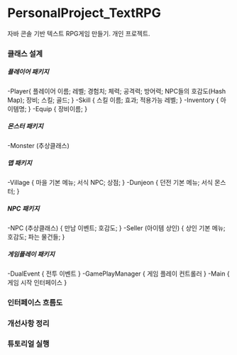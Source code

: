 # PersonalProject_TextRPG
자바 콘솔 기반 텍스트 RPG게임 만들기. 개인 프로젝트.

### 클래스 설계
##### 플레이어 패키지
   -Player{ 플레이어 이름; 레벨; 경험치; 체력; 공격력; 방어력; NPC들의 호감도(Hash Map); 장비; 스킬; 골드; }
   -Skill { 스킬 이름; 효과; 적용가능 레벨; }
   -Inventory { 아이템명; }
   -Equip { 장비이름; }    
##### 몬스터 패키지
   -Monster (추상클래스)    
##### 맵 패키지
   -Village { 마을 기본 메뉴; 서식 NPC; 상점; }
   -Dunjeon { 던전 기본 메뉴; 서식 몬스터; }    
##### NPC 패키지
   -NPC (추상클래스) { 만남 이벤트; 호감도; }
   -Seller (아이템 상인) { 상인 기본 메뉴; 호감도; 파는 물건들; }    
##### 게임플레이 패키지
   -DualEvent { 전투 이벤트 }
   -GamePlayManager { 게임 플레이 컨트롤러 }
   -Main { 게임 시작 인터페이스 }

### 인터페이스 흐름도

### 개선사항 정리

### 튜토리얼 실행
